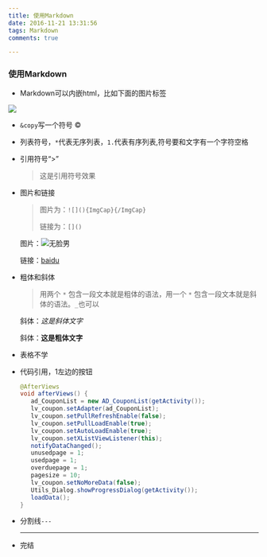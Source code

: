 ```yaml
---
title: 使用Markdown
date: 2016-11-21 13:31:56
tags: Markdown
comments: true

---
```






### 使用Markdown

* Markdown可以内嵌html，比如下面的图片标签

<img src="http://img2.selfimg.com.cn/uedselfcms/2016/11/14/1479113934_VVV6k9.jpg"/>



* `&copy`写一个符号 ©

* 列表符号，`*`代表无序列表，`1.`代表有序列表,符号要和文字有一个字符空格

* 引用符号“>”

  > 这是引用符号效果

* 图片和链接

  > 图片为：`![](){ImgCap}{/ImgCap}`
  >
  > 链接为：`[]()`

  图片：![无脸男](http://img4.duitang.com/uploads/item/201402/25/20140225171138_54uGn.thumb.600_0.jpeg)

  链接：[baidu](www.baidu.com)

* 粗体和斜体 

  > 用两个 `*` 包含一段文本就是粗体的语法，用一个 `*` 包含一段文本就是斜体的语法。`_`也可以

  斜体：*这是斜体文字* 

  斜体：**这是粗体文字**

* 表格不学

* 代码引用，1左边的按钮

  ```java
  @AfterViews
  void afterViews() {
     ad_CouponList = new AD_CouponList(getActivity());
     lv_coupon.setAdapter(ad_CouponList);
     lv_coupon.setPullRefreshEnable(false);
     lv_coupon.setPullLoadEnable(true);
     lv_coupon.setAutoLoadEnable(true);
     lv_coupon.setXListViewListener(this);
     notifyDataChanged();
     unusedpage = 1;
     usedpage = 1;
     overduepage = 1;
     pagesize = 10;
     lv_coupon.setNoMoreData(false);
     Utils_Dialog.showProgressDialog(getActivity());
     loadData();
  }
  ```

* 分割线`---`

  ---

* 完结

  ​

  ​

  ​

  ​

  ​

  ​













